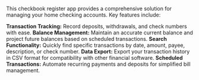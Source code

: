 This checkbook register app provides a comprehensive solution for managing your home checking accounts.  Key features include:

**Transaction Tracking:** Record deposits, withdrawals, and check numbers with ease.
**Balance Management:** Maintain an accurate current balance and project future balances based on scheduled transactions.
**Search Functionality:** Quickly find specific transactions by date, amount, payee, description, or check number.
**Data Export:** Export your transaction history in CSV format for compatibility with other financial software.
**Scheduled Transactions:** Automate recurring payments and deposits for simplified bill management.
